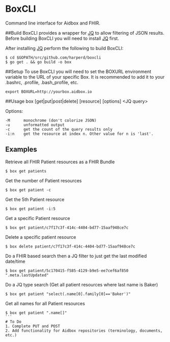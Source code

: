 # BoxCLI
Command line interface for Aidbox and FHIR.

##Build
BoxCLI provides a wrapper for [JQ](https://stedolan.github.io/jq/) to allow filtering of JSON results.
Before building BoxCLI you will need to install [JQ](https://stedolan.github.io/jq/) first.

After installing [JQ](https://stedolan.github.io/jq/) perform the following to build BoxCLI:

```$xslt
$ cd $GOPATH/src/github.com/harperd/boxcli 
$ go get . && go build -o box
```
##Setup
To use BoxCLI you will need to set the BOXURL environment variable to the URL of your specific Box. It is recommended to add it to your .bashrc, .profile, .bash_profile, etc.
```$xslt
export BOXURL=http://yourbox.aidbox.io
```

##Usage
box [get|put|post|delete] [resource] [options] \<JQ query\>

Options:

	-M      monochrome (don't colorize JSON)
	-u      unformatted output
	-c      get the count of the query results only
	-i:n    get the resource at index n. Other value for n is 'last'.
	
## Examples
Retrieve all FHIR Patient resources as a FHIR Bundle
```$xslt
$ box get patients
```
Get the number of Patient resources
```$xslt
$ box get patient -c
```
Get the 5th Patient resource
```$xslt
$ box get patient -i:5
```
Get a specific Patient resource
```$xslt
$ box get patient/c7f17c3f-414c-4404-bd77-15aaf948ce7c
```
Delete a specific patient resource
```$xslt
$ box delete patient/c7f17c3f-414c-4404-bd77-15aaf948ce7c
```
Do a FHIR based search then a JQ filter to just get the last modified date/time
```$xslt
$ box get patient/5c170415-f585-4129-b9e5-ee7cef6af850 ".meta.lastUpdated"
```
Do a JQ type search (Get all patient resources where last name is Baker)
```$xslt
$ box get patient "select(.name[0].family[0]=='Baker')"
```
Get all names for all Patient resources
````$xslt
$ box get patient ".name[]"
```
# To Do
1. Complete PUT and POST
2. Add functionality for Aidbox repositories (terminology, documents, etc.)
